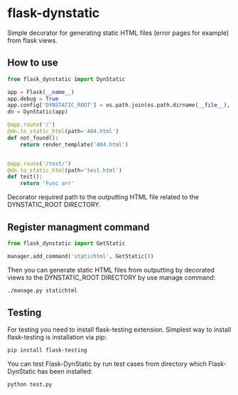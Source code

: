 flask-dynstatic
===============
Simple decorator for generating static HTML files (error pages for example) from flask views.

How to use
----------

```python
from flask_dynstatic import DynStatic

app = Flask(__name__)
app.debug = True
app.config['DYNSTATIC_ROOT'] = os.path.join(os.path.dirname(__file__), 'static')
dn = DynStatic(app)

@app.route('/')
@dn.to_static_html(path='404.html')
def not_found():
    return render_template('404.html')


@app.route('/test/')
@dn.to_static_html(path='test.html')
def test():
    return 'Func arr'
```

Decorator required path to the outputting HTML file related to the DYNSTATIC_ROOT DIRECTORY.

Register managment command
--------------------------

```python
from flask_dynstatic import GetStatic

manager.add_command('statichtml', GetStatic())
```
Then you can generate static HTML files from outputting by decorated views to the DYNSTATIC_ROOT DIRECTORY by use manage command:

```bash
./manage.py statichtml
```

Testing
-------
For testing you need to install flask-testing extension.
Simplest way to install flask-testing is installation via pip:
```bash
pip install flask-testing
```

You can test Flask-DynStatic by run test cases from directory which Flask-DynStatic has been installed:

```bash
python test.py
```
